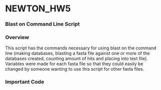 # NEWTON_HW5
### Blast on Command Line Script

### Overview
This script has the commands necessary for using blast on the command line (making databases, blasting a fasta file against one or more of the databases created, counting amount of hits and placing into text file). Variables were made for each fasta file so that they could easily be changed by someone wanting to use this script for other fasta files. 

### Important Code


